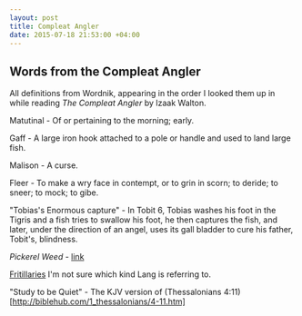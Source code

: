 ```yaml
---
layout: post
title: Compleat Angler 
date: 2015-07-18 21:53:00 +04:00
---
```


Words from the Compleat Angler
------------------------------

All definitions from Wordnik, appearing in the order I looked them up in while reading *The Compleat Angler* by Izaak Walton.

Matutinal - Of or pertaining to the morning; early.

Gaff - A large iron hook attached to a pole or handle and used to land large fish.

Malison - A curse.

Fleer - To make a wry face in contempt, or to grin in scorn; to deride; to sneer; to mock; to gibe.

"Tobias's Enormous capture" - In Tobit 6, Tobias washes his foot in the Tigris and a fish tries to swallow his foot, he then captures the fish, and later, under the direction of an angel, uses its gall bladder to cure his father, Tobit's, blindness.

*Pickerel Weed* - [link](https://en.wikipedia.org/wiki/Pontederia_cordata)

[Fritillaries](https://en.wikipedia.org/wiki/Fritillaria) I'm not sure which kind Lang is referring to.

"Study to be Quiet" - The KJV version of (Thessalonians 4:11)[http://biblehub.com/1_thessalonians/4-11.htm]





